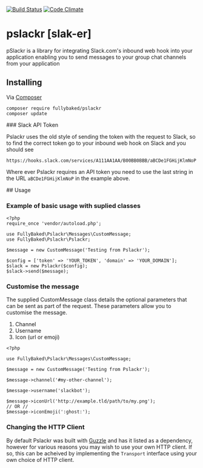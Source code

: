 [![Build Status](https://travis-ci.org/fullybaked/pslackr.svg?branch=master)](https://travis-ci.org/fullybaked/pslackr) [![Code Climate](https://codeclimate.com/github/fullybaked/pslackr/badges/gpa.svg)](https://codeclimate.com/github/fullybaked/pslackr)

# pslackr [slak-er]

pSlackr is a library for integrating Slack.com's inbound web hook
into your application enabling you to send messages to your group
chat channels from your application

## Installing 

Via [Composer][1]

```
composer require fullybaked/pslackr
composer update
```

### Slack API Token

Pslackr uses the old style of sending the token with the request to Slack, so to find the correct token go to your inbound web hook on Slack and you should see 

```
https://hooks.slack.com/services/A111AA1AA/B00BB0BBB/aBCDe1FGHijKlmNoP
```

Where ever Pslackr requires an API token you need to use the last string in the URL `aBCDe1FGHijKlmNoP` in the example above.

## Usage

### Example of basic usage with suplied classes

```
<?php
require_once 'vendor/autoload.php';

use FullyBaked\Pslackr\Messages\CustomMessage;
use FullyBaked\Pslackr\Pslackr;

$message = new CustomMessage('Testing from Pslackr');

$config = ['token' => 'YOUR_TOKEN', 'domain' => 'YOUR_DOMAIN'];
$slack = new Pslackr($config);
$slack->send($message);
```

### Customise the message

The supplied CustomMessage class details the optional parameters that can be sent as part of the request. These
parameters allow you to customise the message.

1. Channel
2. Username
3. Icon (url or emoji)

```
<?php 

use FullyBaked\Pslackr\Messages\CustomMessage;

$message = new CustomMessage('Testing from Pslackr');

$message->channel('#my-other-channel');

$message->username('slackbot');

$message->iconUrl('http://example.tld/path/to/my.png');
// OR //
$message->iconEmoji(':ghost:');

```

### Changing the HTTP Client

By default Pslackr was built with [Guzzle][2] and has it listed as a dependency, however for various reasons you may
wish to use your own HTTP client.  If so, this can be acheived by implementing the `Transport` interface using your
own choice of HTTP client.

[1]: https://getcomposer.org/
[2]: http://docs.guzzlephp.org/en/latest/index.html
[3]: https://github.com/fullybaked/pslackr/issues/4

